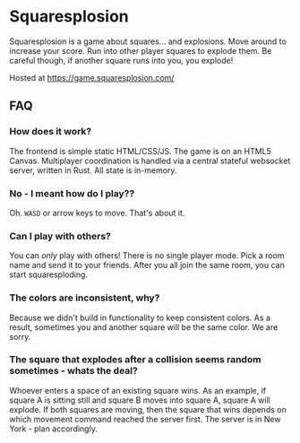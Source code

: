 # Squaresplosion

Squaresplosion is a game about squares... and explosions. Move around to increase your score. Run into other player squares to explode them. Be careful though, if another square runs into you, you explode! 

Hosted at https://game.squaresplosion.com/

## FAQ

### How does it work?

The frontend is simple static HTML/CSS/JS. The game is on an HTML5 Canvas. Multiplayer coordination is handled via a central stateful websocket server, written in Rust. All state is in-memory.

### No - I meant how do I play??

Oh. `WASD` or arrow keys to move. That's about it.

### Can I play with others?

You can _only_ play with others! There is no single player mode. Pick a room name and send it to your friends. After you all join the same room, you can start squaresploding.

### The colors are inconsistent, why?

Because we didn't build in functionality to keep consistent colors. As a result, sometimes you and another square will be the same color. We are sorry.

### The square that explodes after a collision seems random sometimes - whats the deal?

Whoever enters a space of an existing square wins. As an example, if square A is sitting still and square B moves into square A, square A will explode. If both squares are moving, then the square that wins depends on which movement command reached the server first. The server is in New York - plan accordingly.

